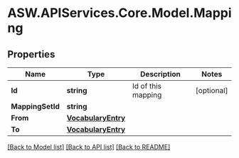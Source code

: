 # ASW.APIServices.Core.Model.Mapping
## Properties

Name | Type | Description | Notes
------------ | ------------- | ------------- | -------------
**Id** | **string** | Id of this mapping | [optional] 
**MappingSetId** | **string** |  | 
**From** | [**VocabularyEntry**](VocabularyEntry.md) |  | 
**To** | [**VocabularyEntry**](VocabularyEntry.md) |  | 

[[Back to Model list]](../README.md#documentation-for-models) [[Back to API list]](../README.md#documentation-for-api-endpoints) [[Back to README]](../README.md)

